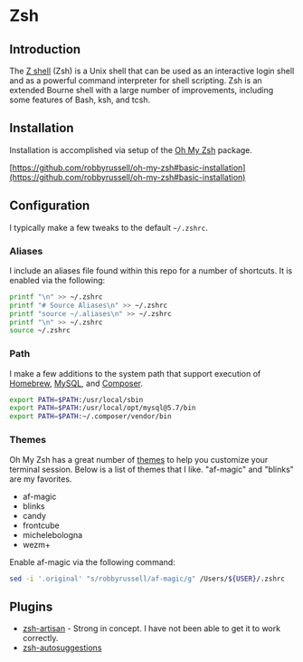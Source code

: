# Zsh

## Introduction

The [Z shell](https://en.wikipedia.org/wiki/Z_shell) (Zsh) is a Unix shell that can be used as an interactive login shell and as a powerful command interpreter for shell scripting. Zsh is an extended Bourne shell with a large number of improvements, including some features of Bash, ksh, and tcsh.

## Installation

Installation is accomplished via setup of the [Oh My Zsh](https://github.com/robbyrussell/oh-my-zsh) package.

[https://github.com/robbyrussell/oh-my-zsh#basic-installation](https://github.com/robbyrussell/oh-my-zsh#basic-installation)

## Configuration

I typically make a few tweaks to the default `~/.zshrc`.

### Aliases

I include an aliases file found within this repo for a number of shortcuts. It is enabled via the following:

```bash
printf "\n" >> ~/.zshrc
printf "# Source Aliases\n" >> ~/.zshrc
printf "source ~/.aliases\n" >> ~/.zshrc
printf "\n" >> ~/.zshrc
source ~/.zshrc
```

### Path

I make a few additions to the system path that support execution of [Homebrew](homebrew.md), [MySQL](mysql.md), and [Composer](composer.md).

```bash
export PATH=$PATH:/usr/local/sbin
export PATH=$PATH:/usr/local/opt/mysql@5.7/bin
export PATH=$PATH:~/.composer/vendor/bin
```

### Themes

Oh My Zsh has a great number of [themes](https://github.com/robbyrussell/oh-my-zsh/wiki/themes) to help you customize your terminal session. Below is a list of themes that I like. "af-magic" and "blinks" are my favorites.

* af-magic
* blinks
* candy
* frontcube
* michelebologna
* wezm+

Enable af-magic via the following command:

```bash
sed -i '.original' "s/robbyrussell/af-magic/g" /Users/${USER}/.zshrc
```

## Plugins

* [zsh-artisan](https://github.com/jessarcher/zsh-artisan) - Strong in concept. I have not been able to get it to work correctly.
* [zsh-autosuggestions](https://github.com/zsh-users/zsh-autosuggestions)

